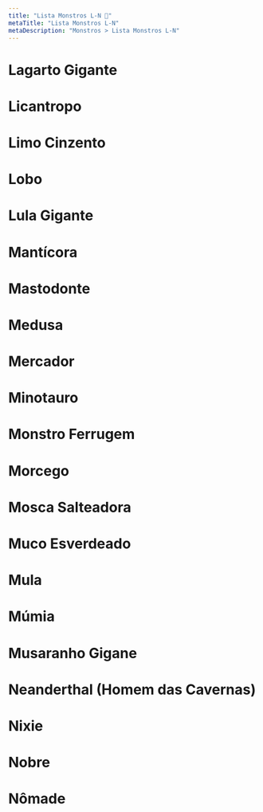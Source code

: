 ```yaml
---
title: "Lista Monstros L-N 🔴"
metaTitle: "Lista Monstros L-N"
metaDescription: "Monstros > Lista Monstros L-N"
---
```

# Lagarto Gigante

# Licantropo

# Limo Cinzento

# Lobo

# Lula Gigante

# Mantícora

# Mastodonte

# Medusa

# Mercador

# Minotauro

# Monstro Ferrugem

# Morcego

# Mosca Salteadora

# Muco Esverdeado

# Mula

# Múmia

# Musaranho Gigane

# Neanderthal (Homem das Cavernas)

# Nixie

# Nobre

# Nômade
